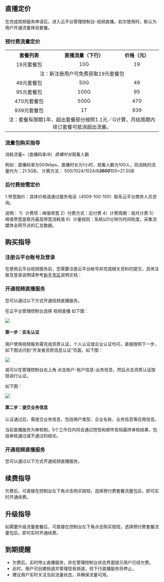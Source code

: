 ## 直播定价

在完成视频服务申请后，进入云平台管理控制台-视频直播。初次使用时，默认为用户开通流量体验套餐。

### 预付费流量定价

<table class="t">
<tbody><tr>
<th> 套餐列表
</th><th> 直播流量（下行）
</th><th> 价格（元）
</th></tr>
<tr>
<td style="text-align: center;"> 19元套餐包
</td><td style="text-align: center;"> 10G
</td><td style="text-align: center;"> 19
</td></tr>
<tr>
<td colspan="3" style="text-align: center;"> 注：新注册用户可免费获取19元套餐包
</td></tr>
<tr>
<td style="text-align: center;"> 49元套餐包
</td><td style="text-align: center;"> 50G
</td><td style="text-align: center;"> 49
</td></tr>
<tr>
<td style="text-align: center;"> 95元套餐包
</td><td style="text-align: center;"> 100G
</td><td style="text-align: center;"> 95
</td></tr>
<tr>
<td style="text-align: center;"> 470元套餐包
</td><td style="text-align: center;"> 500G
</td><td style="text-align: center;"> 470
</td></tr>
<tr>
<td style="text-align: center;"> 939元套餐包
</td><td style="text-align: center;"> 1T
</td><td style="text-align: center;"> 939
</td></tr>
<tr>
<td colspan="3" style="text-align: center;"> 注：套餐有限期1年，超出套餐部分按照1.1元／G计算，月结周期内续订套餐可抵消超出流量。
</td></tr></tbody></table>

### 流量包购买指导

消耗流量=（直播码率/8）*直播时长*观看人数

例如：直播码率为500kbps，直播时长为1小时，观看人数为100人，则消耗的流量约为：21.5GB。
计算方法： 500/1024/1024/8*****3600*****100=21.5GB

### 后付费按需定价

1.带宽报价：具体价格请通过服务电话（4009-100-100）联系云平台商务人员咨询。

说明：
1）计费项：峰值带宽
2）付费方式：后付费
4）计费周期：按月计费
5）峰值带宽是取月最高带宽消耗值
6）计量规则：系统以5分钟为时间粒度，采集流媒体全网节点的汇总数据。

## 购买指导

### 注册云平台账号及登录

在使用云平台视频服务前，您需要注册云平台帐号并完成相关资料的提交，具体注册及登录说明请参考[新手专区](http://bbs.qcloud.com/forum.php?mod=viewthread&tid=2387&extra=page=1%20%E6%96%B0%E6%89%8B%E4%B8%93%E5%8C%BA)说明文档：

### 开通视频直播服务

您可以通过以下方式开通视频直播服务。

在云平台管理控制台选择 视频直播 如下图：

![](http://imgcache.tce.fsphere.cn/static/qzonestyle.gtimg.cn/qzone/vas/opensns/res/img/yunzhiboshiyong-1.png)

#### 第一步：实名认证

用户使用视频服务需完成资质认证。个人认证或企业认证均可。直接按照下一步，如下图访问到“开发者资质信息认证”页面，如下图：

![](http://imgcache.tce.fsphere.cn/static/mccdn.qcloud.com/static/img/5072d490be8560ae6ca17279c19c8861/image.png)

或可以在管理控制台右上角 点击账户-账户信息-业务信息，然后点击资质认证按钮进行认证。

如下图：

![](http://imgcache.tce.fsphere.cn/static/qzonestyle.gtimg.cn/qzone/vas/opensns/res/img/zhiborenzheng.png)

#### 第二步：提交业务信息

认证通过后，需提交业务信息，包括用户类型、企业名称、业务信息等应用信息。

当前直播服务为审核制，5个工作日内将会通过短信和邮件告知最终审核结果，包括审核通过或不通过的结论。

### 开通视频直播服务

您可以通过以下方式开通视频直播服务。

## 续费指导
欠费后，可直接在控制台左下角点击购买按钮，选择预付费套餐流量包后，即可实时开通续费。

## 升级指导
如需要升级流量套餐后，可直接在控制台左下角点击购买按钮，选择预付费套餐流量包后，即可实时开通续费。

## 到期提醒

- 欠费后，实时停止直播服务，并在管理控制台状态界面提示用户已经欠费。
- 此时，用户可创建频道并管理现有频道，但下行直播服务将停止。
- 建议用户实时关注当前流量状态，并确保流量可用。
